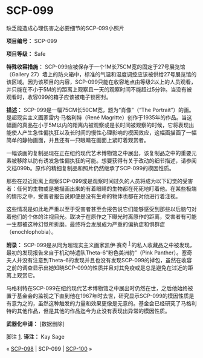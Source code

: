 # SCP-099
                        




缺乏能造成心理伤害之必要细节的SCP-099小照片



**项目编号：** SCP-099

**项目等级：** Safe

**特殊收容措施：** SCP-099应被保存于一个1M长75CM宽的固定于27号展览馆（Gallery 27）墙上的防火箱中，标准的气温和湿度调控应该被供给27号展览馆的该区域。因为该项目的内容，SCP-099只能在收容地点由等级2以上的人员观看，并只能在不小于5M的的距离上观察且一天的观察时间不能超过5分钟。当没有被观看时，收容099的箱子应该被电子锁密封。

**描述：** SCP-099是一幅75CM长50CM宽，题为“肖像”（“The Portrait”）的画。是超现实主义画家雷内·马格利特（René Magritte）创作于1935年的作品。当这幅画的真品在小于5M以内的距离内被观察或是长时间被观察的时候，它将表现出能使人产生急性偏执狂以及长时间的慢性心理影响的模因效应，这幅画描画了一幅简单的静物画面，并且还有一只眼睛在画面上紧盯着观赏者。

一幅该画的复制品现在正在纽约现代艺术博物馆之中展出，该复制品之中的重要元素被移除以防有诱发急性偏执狂的可能。想要获得有关于改动的细节描述，请参阅文档099b。原作的精细复制品和照片仍然继承了SCP-099的模因性质。

那些在过近距离上观察SCP-099或是观察时间过久的人员将成为以下幻觉的受害者：任何的生物或是被描画出来的有着眼睛的生物都在死死地盯着他。在某些极端的情形之中，受害者报告说即便是没有生命的物体也都在对他进行着注视。

这些情况是如此地严重以至于受害者甚至会报告说它们能够感受到那些以后脑勺对着他们的个体的注视目光。取决于在原作之下曝光时离原作的距离，受害者有可能一生都被这种幻觉所折磨。最终将会发展成为严重的偏执症和惧群症（enochlophobia）。

**附录：** SCP-099是从同为超现实主义画家凯伊·赛奇<sup class='footnoteref'>
 <a shape='rect' class='footnoteref' id='footnoteref-1' href='javascript:;' onclick='WIKIDOT.page.utils.scrollToReference(&apos;footnote-1&apos;)'>1</a>
</sup>的私人收藏品之中被发现，最初的发现报告来自于机动特遣队Theta-6“粉色美洲豹”（Pink Panther）。塞奇夫人并没有注意到Theta-6的发现并且也没有发现SCP-099的掉包，虽然在收容之前的调查显示出她知晓SCP-099的性质并且对其免疫或是总是避免在过近的距离上观赏它。

马格利特在SCP-099在纽约现代艺术博物馆之中展出时仍然在世，之后他始终被置于基金会的监视之下直到他在1967年时去世，研究显示SCP-099的模因性质是有意为之的，虽然这种触发的力量和效果更像是无意的。基金会已经研究了马格利特的其他作品，但是其他的作品迄今为止没有表现出异常的模因性质。

**武器化申请：** [数据删除]


脚注
<a shape='rect' href='javascript:;' onclick='WIKIDOT.page.utils.scrollToReference(&apos;footnoteref-1&apos;)'>1</a>. **译注：**  Kay Sage



« [SCP-098](/scp-098) | SCP-099 | [SCP-100](/scp-100) »





                    